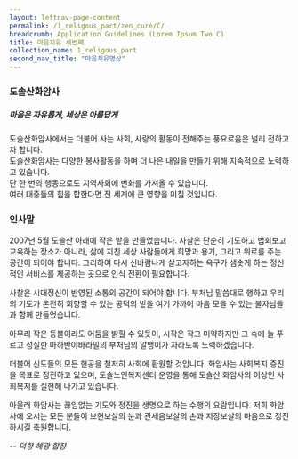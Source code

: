 ```yaml
---
layout: leftnav-page-content
permalink: /1_religous_part/zen_cure/C/
breadcrumb: Application Guidelines (Lorem Ipsum Two C) 
title: 마음치유 세번째
collection_name: 1_religous_part
second_nav_title: "마음치유명상"
---
```


### **도솔산화암사**
##### **마음은 자유롭게, 세상은 아름답게**
도솔산화암사에서는 더불어 사는 사회, 사랑의 활동이 전해주는 풍요로움은 널리 전하고자 합니다. <br>
도솔산화암사는 다양한 봉사활동을 하며 더 나은 내일을 만들기 위해 지속적으로 노력하고 있습니다. <br>
단 한 번의 행동으로도 지역사회에 변화를 가져올 수 있습니다. <br>
여러 대중들의 힘을 합한다면 전 세계에 큰 영향을 미칠 것입니다.


### **인사말**

2007년 5월 도솔산 아래에 작은 밭을 만들었습니다. 사찰은 단순히 기도하고 법회보고 교육하는 장소가 아니라, 삶에 지친 세상 사람들에게 희망과 용기, 그리고 위로를 주는 공간이 되어야 합니다.  그리하여 다시 신바람나게 살고자하는 욕구가 샘솟게 하는 정신적인 서비스를 제공하는 곳으로 인식 전환이 필요합니다. 

사찰은 시대정신이 반영된 소통의 공간이 되어야 합니다. 부처님 말씀대로 행하고 우리의 기도가 온전히 회향할 수 있는 공덕의 밭을 여기 가까이 마음 모을 수 있는 불자님들과 함께 만들었습니다. 

아무리 작은 등불이라도 어둠을 밝힐 수 있듯이, 시작은 작고 미약하지만 그 속에 늘 푸르고 성실한 마하반야바라밀의 부처님의 알맹이가 자라도록 노력하겠습니다. 

더불어 신도들의 모든 헌공을 철저히 사회에 환원할 것입니다. 화암사는 사회복지 증진을 목표로 정진하고 있으며, 도솔노인복지센터 운영을 통해 도솔산 화암사의 이상인 사회복지를 실현해 나가고 있습니다. 

아울러 화암사는 끊임없는 기도와 정진을 생명으로 하는 수행의 요람입니다. 저희 화암사에 오시는 모든 분들이 보현보살의 눈과 관세음보살의 손과 지장보살의 마음으로 정진하시길 축원합니다. 

*-- 덕향 혜광 합장*